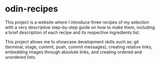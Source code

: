 # odin-recipes
This project  is a website where I introduce three recipes of my selection with a very descriptive step-by-step guide on how to make them, including a brief description of each recipe and its respective ingredients list.

This project allows me to showcase development skills such as: git (terminal, stage, commit, push, commit messages); creating relative links, embedding images through absolute links, and creating ordered and unordered lists. 